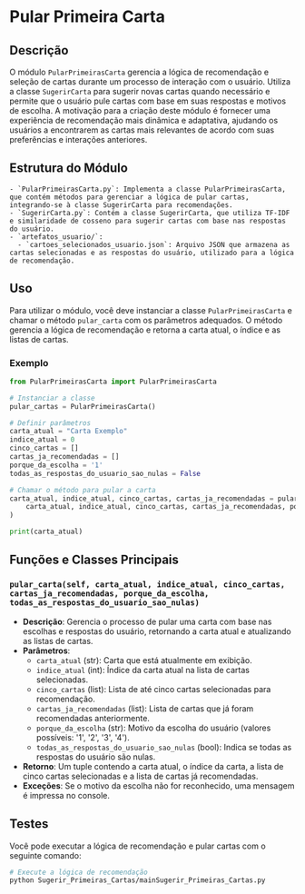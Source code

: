 # Pular Primeira Carta

## Descrição

O módulo `PularPrimeirasCarta` gerencia a lógica de recomendação e seleção de cartas durante um processo de interação com o usuário. Utiliza a classe `SugerirCarta` para sugerir novas cartas quando necessário e permite que o usuário pule cartas com base em suas respostas e motivos de escolha. A motivação para a criação deste módulo é fornecer uma experiência de recomendação mais dinâmica e adaptativa, ajudando os usuários a encontrarem as cartas mais relevantes de acordo com suas preferências e interações anteriores.

## Estrutura do Módulo

```
- `PularPrimeirasCarta.py`: Implementa a classe PularPrimeirasCarta, que contém métodos para gerenciar a lógica de pular cartas, integrando-se à classe SugerirCarta para recomendações.
- `SugerirCarta.py`: Contém a classe SugerirCarta, que utiliza TF-IDF e similaridade de cosseno para sugerir cartas com base nas respostas do usuário.
- `artefatos_usuario/`:
  - `cartoes_selecionados_usuario.json`: Arquivo JSON que armazena as cartas selecionadas e as respostas do usuário, utilizado para a lógica de recomendação.
```

## Uso

Para utilizar o módulo, você deve instanciar a classe `PularPrimeirasCarta` e chamar o método `pular_carta` com os parâmetros adequados. O método gerencia a lógica de recomendação e retorna a carta atual, o índice e as listas de cartas.

### Exemplo

```python
from PularPrimeirasCarta import PularPrimeirasCarta

# Instanciar a classe
pular_cartas = PularPrimeirasCarta()

# Definir parâmetros
carta_atual = "Carta Exemplo"
indice_atual = 0
cinco_cartas = []
cartas_ja_recomendadas = []
porque_da_escolha = '1'
todas_as_respostas_do_usuario_sao_nulas = False

# Chamar o método para pular a carta
carta_atual, indice_atual, cinco_cartas, cartas_ja_recomendadas = pular_cartas.pular_carta(
    carta_atual, indice_atual, cinco_cartas, cartas_ja_recomendadas, porque_da_escolha, todas_as_respostas_do_usuario_sao_nulas
)

print(carta_atual)
```

## Funções e Classes Principais

### `pular_carta(self, carta_atual, indice_atual, cinco_cartas, cartas_ja_recomendadas, porque_da_escolha, todas_as_respostas_do_usuario_sao_nulas)`

- **Descrição**: Gerencia o processo de pular uma carta com base nas escolhas e respostas do usuário, retornando a carta atual e atualizando as listas de cartas.
- **Parâmetros**:
  - `carta_atual` (str): Carta que está atualmente em exibição.
  - `indice_atual` (int): Índice da carta atual na lista de cartas selecionadas.
  - `cinco_cartas` (list): Lista de até cinco cartas selecionadas para recomendação.
  - `cartas_ja_recomendadas` (list): Lista de cartas que já foram recomendadas anteriormente.
  - `porque_da_escolha` (str): Motivo da escolha do usuário (valores possíveis: '1', '2', '3', '4').
  - `todas_as_respostas_do_usuario_sao_nulas` (bool): Indica se todas as respostas do usuário são nulas.
- **Retorno**: Um tuple contendo a carta atual, o índice da carta, a lista de cinco cartas selecionadas e a lista de cartas já recomendadas.
- **Exceções**: Se o motivo da escolha não for reconhecido, uma mensagem é impressa no console.

## Testes

Você pode executar a lógica de recomendação e pular cartas com o seguinte comando:

```bash
# Execute a lógica de recomendação
python Sugerir_Primeiras_Cartas/mainSugerir_Primeiras_Cartas.py
``` 

